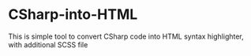 # CSharp-into-HTML
This is simple tool to convert CSharp code into HTML syntax highlighter, with additional SCSS file
